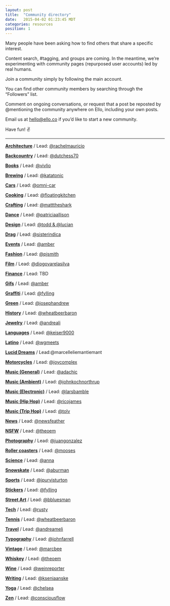 ```yaml
---
layout: post
title:  "Community directory"
date:   2015-04-02 01:23:45 MDT
categories: resources
position: 1
---
```

Many people have been asking how to find others that share a specific interest.

Content search, #tagging, and groups are coming. In the meantime, we’re experimenting with community pages (repurposed user accounts) led by real humans.

Join a community simply by following the main account.

You can find other community members by searching through the “Followers” list.

Comment on ongoing conversations, or request that a post be reposted by @mentioning the community anywhere on Ello, including your own posts.

Email us at [hello@ello.co](mailto:hello@ello.co) if you’d like to start a new community.

Have fun! :v:

---

**[Architecture](/elloarchitecture)** / Lead: [@rachelmauricio](/rachelmauricio)

**[Backcountry](/ellobackcountry)** / Lead: [@dutchess70](/dutchess70)

**[Books](/ellobooks)** / Lead: [@vivlio](/vivlio)

**[Brewing](/ellobrew)** / Lead: [@katatonic](/katatonic)

**[Cars](/ellocars)** / Lead: [@omni-car](/car)

**[Cooking](/ellocooking)** / Lead: [@floatingkitchen](/floatingkitchen)

**[Crafting](/ellocrafting)** / Lead: [@matttheshark](/matttheshark)

**[Dance](/ellodance)** / Lead: [@patriciaallison](/patriciaallison)

**[Design](/ellodesign)** / Lead: [@todd & @lucian](/lucian)

**[Drag](/ellodrag)** / Lead: [@sisterindica](/sisterindica)

**[Events](/elloevents)** / Lead: [@amber](/amber)

**[Fashion](/ellofashion)** / Lead: [@pjsmith](/pjsmith)

**[Film](/ellofilm)** / Lead: [@diogovarelasilva](/diogovarelasilva)

**[Finance](/ellofinance)** / Lead: TBD

**[Gifs](/ellogifs)** / Lead: [@amber](/amber)

**[Graffiti](/ellograffiti)** / Lead: [@fylling](/fylling)

**[Green](/ellogreen)** / Lead: [@josephandrew](/josephandrew)

**[History](/ellohistory)** / Lead: [@wheatbeerbaron](/wheatbeerbaron)

**[Jewelry](/ellojewelry)** / Lead: [@andreali](/andreali)

**[Languages](/ellolanguages)** / Lead: [@keiser9000](/keiser9000)

**[Latino](/ellolatino)** / Lead: [@wgmeets](/wgmeets)

**[Lucid Dreams](/elloluciddreams)** / Lead:@marcelleliemantiemant

**[Motorcycles](/ellomotorcycles)** / Lead: [@joycomplex](/joycomplex)

**[Music (General)](/ellomusic)** / Lead: [@adachic](/adachic)

**[Music (Ambient)](/elloambient)** / Lead: [@johnkochnorthrup](/johnkochnorthrup)

**[Music (Electronic)](/elloelectronic)** / Lead: [@larsbamble](/larsbamble)

**[Music (Hip Hop)](/ellohiphop)** / Lead: [@ricojames](/ricojames)

**[Music (Trip Hop)](/ellotriphop)** / Lead: [@tolv](/tolv)

**[News](/ellonews)** / Lead: [@newsfeather](/newsfeather)

**[NSFW](/ellonsfw)** / Lead: [@theoem](/theoem)

**[Photography](/ellophotography)** / Lead: [@juangonzalez](/juangonzalez)

**[Roller coasters](/ellocoaster)** / Lead: [@mooses](/mooses)

**[Science](/elloscience)** / Lead: [@anna](/anna)

**[Snowskate](/ellosnowskate)** / Lead: [@aburman](/aburman)

**[Sports](/ellosport)** / Lead: [@jpurvisturton](/jpurvisturton)

**[Stickers](/ellostickers)** / Lead: [@fylling](/fylling)

**[Street Art](/ellostreet)** / Lead: [@bbluesman](/bbluesman)

**[Tech](/ellotech)** / Lead: [@rusty](/rusty)

**[Tennis](/ellotennis)** / Lead: [@wheatbeerbaron](/wheatbeerbaron)

**[Travel](/ellotravel)** / Lead: [@andreameli](/andreameli)

**[Typography](/ellotypography)** / Lead: [@johnfarrell](/johnfarrell)

**[Vintage](/ellovintage)** / Lead: [@marcbee](/marcbee)

**[Whiskey](/ellowhiskey)** / Lead: [@theoem](/theoem)

**[Wine](/ellowine)** / Lead: [@weinreporter](/weinreporter)

**[Writing](/ellowrites)** / Lead: [@kseniaanske](/kseniaanske)

**[Yoga](/elloyoga)** / Lead: [@chelsea](/chelsea)

**[Zen](/ellozen)** / Lead: [@consciousflow](/consciousflow)

